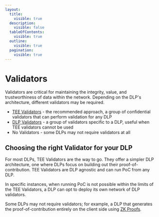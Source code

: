 ```yaml
---
layout:
  title:
    visible: true
  description:
    visible: false
  tableOfContents:
    visible: true
  outline:
    visible: true
  pagination:
    visible: true
---
```


# Validators

Validators are critical for maintaining the integrity, value, and trustworthiness of data within the network. Depending on the DLP's architecture, different validators may be required.

* [TEE Validators](../../developers/create-a-data-liquidity-pool-dlp/tee-validators.md) - the recommended approach, a group of confidential validators that can perform validation for any DLP
* [DLP Validators](../../developers/create-a-data-liquidity-pool-dlp/dlp-validators/) - a group of validators specific to a DLP, useful when TEE validators cannot be used
* No Validators - some DLPs may not require validators at all

## Choosing the right Validator for your DLP

For most DLPs, TEE Validators are the way to go. They offer a simpler DLP architecture, one where DLPs focus on building out their proof-of-contribution. TEE Validators are DLP agnostic and can run PoC from any DLP.&#x20;

In specific instances, when running PoC is not possible within the limits of the TEE Validators, a DLP can opt to deploy its own network of DLP validators.&#x20;

Some DLPs may not require validators; for example, a DLP that generates the proof-of-contribution entirely on the client side using [ZK Proofs](../key-elements/proof-of-contribution/zero-knowledge-proof-of-contribution.md).
